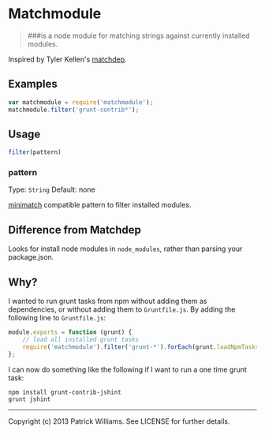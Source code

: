# Matchmodule
> ###is a node module for matching strings against currently installed modules.

Inspired by Tyler Kellen's [matchdep](https://github.com/tkellen/node-matchdep).

## Examples

```js
var matchmodule = require('matchmodule');
matchmodule.filter('grunt-contrib*');
```

## Usage

```js
filter(pattern)
```

### pattern
Type: `String`
Default: none

[minimatch](/isaacs/minimatch) compatible pattern to filter installed modules.
## Difference from Matchdep

Looks for install node modules in `node_modules`, rather than parsing your package.json.

## Why?

I wanted to run grunt tasks from npm without adding them as dependencies, or without adding them to `Gruntfile.js`. By adding the following line to `Gruntfile.js`:
```js
module.exports = function (grunt) {
    // load all installed grunt tasks
    require('matchmodule').filter('grunt-*').forEach(grunt.loadNpmTasks);
};
```
I can now do something like the following if I want to run a one time grunt task:
```
npm install grunt-contrib-jshint
grunt jshint
```

---
Copyright (c) 2013 Patrick Williams. See LICENSE for further details.
